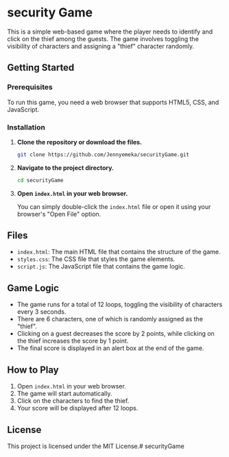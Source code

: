 
# security Game

This is a simple web-based game where the player needs to identify and click on the thief among the guests. The game involves toggling the visibility of characters and assigning a "thief" character randomly.

## Getting Started

### Prerequisites

To run this game, you need a web browser that supports HTML5, CSS, and JavaScript.

### Installation

1. **Clone the repository or download the files.**

   ```bash
   git clone https://github.com/Jennyemeka/securityGame.git
   ```

2. **Navigate to the project directory.**

   ```bash
   cd securityGame
   ```

3. **Open `index.html` in your web browser.**

   You can simply double-click the `index.html` file or open it using your browser's "Open File" option.

## Files

- `index.html`: The main HTML file that contains the structure of the game.
- `styles.css`: The CSS file that styles the game elements.
- `script.js`: The JavaScript file that contains the game logic.

## Game Logic

- The game runs for a total of 12 loops, toggling the visibility of characters every 3 seconds.
- There are 6 characters, one of which is randomly assigned as the "thief".
- Clicking on a guest decreases the score by 2 points, while clicking on the thief increases the score by 1 point.
- The final score is displayed in an alert box at the end of the game.

## How to Play

1. Open `index.html` in your web browser.
2. The game will start automatically.
3. Click on the characters to find the thief.
4. Your score will be displayed after 12 loops.

## License

This project is licensed under the MIT License.#   s e c u r i t y G a m e  
 